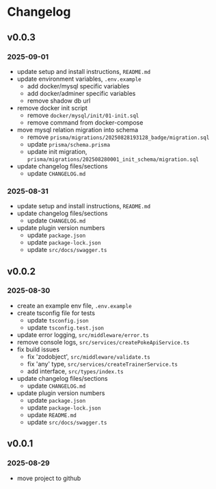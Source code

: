 # Changelog

## v0.0.3

### 2025-09-01

- update setup and install instructions, `README.md`
- update environment variables, `.env.example`
  - add docker/mysql specific variables
  - add docker/adminer specific variables
  - remove shadow db url
- remove docker init script
  - remove `docker/mysql/init/01-init.sql`
  - remove command from docker-compose
- move mysql relation migration into schema
  - remove `prisma/migrations/20250828193128_badge/migration.sql`
  - update `prisma/schema.prisma`
  - update init migration, `prisma/migrations/202508280001_init_schema/migration.sql`
- update changelog files/sections
  - update `CHANGELOG.md`

### 2025-08-31

- update setup and install instructions, `README.md`
- update changelog files/sections
  - update `CHANGELOG.md`
- update plugin version numbers
  - update `package.json`
  - update `package-lock.json`
  - update `src/docs/swagger.ts`

## v0.0.2

### 2025-08-30

- create an example env file, `.env.example`
- create tsconfig file for tests
  - update `tsconfig.json`
  - update `tsconfig.test.json`
- update error logging, `src/middleware/error.ts`
- remove console logs, `src/services/createPokeApiService.ts`
- fix build issues
  - fix 'zodobject', `src/middleware/validate.ts`
  - fix 'any' type, `src/services/createTrainerService.ts`
  - add interface, `src/types/index.ts`
- update changelog files/sections
  - update `CHANGELOG.md`
- update plugin version numbers
  - update `package.json`
  - update `package-lock.json`
  - update `README.md`
  - update `src/docs/swagger.ts`

## v0.0.1

### 2025-08-29

- move project to github
